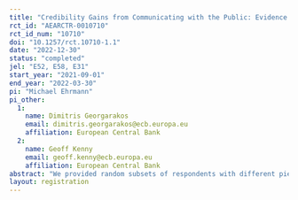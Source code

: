 ```yaml
---
title: "Credibility Gains from Communicating with the Public: Evidence from the ECB’s new Monetary Policy Strategy"
rct_id: "AEARCTR-0010710"
rct_id_num: "10710"
doi: "10.1257/rct.10710-1.1"
date: "2022-12-30"
status: "completed"
jel: "E52, E58, E31"
start_year: "2021-09-01"
end_year: "2022-03-30"
pi: "Michael Ehrmann"
pi_other:
  1:
    name: Dimitris Georgarakos
    email: dimitris.georgarakos@ecb.europa.eu
    affiliation: European Central Bank
  2:
    name: Geoff Kenny
    email: geoff.kenny@ecb.europa.eu
    affiliation: European Central Bank
abstract: "We provided random subsets of respondents with different pieces of information about the inflation target of the European Central Bank and the underlying decisions about its new monetary policy strategy, announced in July 2021. Another random subset (the control group) did not receive any information. This set-up allows us to identify the causal effects from communicating the strategy review decisions on the perceived credibility of the ECB’s target. "
layout: registration
---
```


